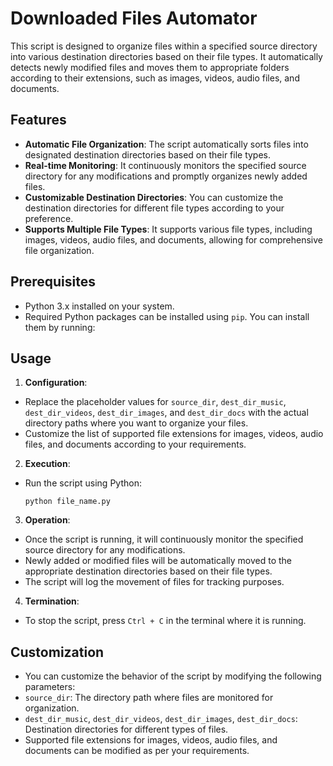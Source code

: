 # Downloaded Files Automator

This script is designed to organize files within a specified source directory into various destination directories based on their file types. It automatically detects newly modified files and moves them to appropriate folders according to their extensions, such as images, videos, audio files, and documents.

## Features

- **Automatic File Organization**: The script automatically sorts files into designated destination directories based on their file types.
- **Real-time Monitoring**: It continuously monitors the specified source directory for any modifications and promptly organizes newly added files.
- **Customizable Destination Directories**: You can customize the destination directories for different file types according to your preference.
- **Supports Multiple File Types**: It supports various file types, including images, videos, audio files, and documents, allowing for comprehensive file organization.

## Prerequisites

- Python 3.x installed on your system.
- Required Python packages can be installed using `pip`. You can install them by running:

## Usage

1. **Configuration**:
 - Replace the placeholder values for `source_dir`, `dest_dir_music`, `dest_dir_videos`, `dest_dir_images`, and `dest_dir_docs` with the actual directory paths where you want to organize your files.
 - Customize the list of supported file extensions for images, videos, audio files, and documents according to your requirements.

2. **Execution**:
 - Run the script using Python:
   ```
   python file_name.py
   ```

3. **Operation**:
 - Once the script is running, it will continuously monitor the specified source directory for any modifications.
 - Newly added or modified files will be automatically moved to the appropriate destination directories based on their file types.
 - The script will log the movement of files for tracking purposes.

4. **Termination**:
 - To stop the script, press `Ctrl + C` in the terminal where it is running.

## Customization

- You can customize the behavior of the script by modifying the following parameters:
- `source_dir`: The directory path where files are monitored for organization.
- `dest_dir_music`, `dest_dir_videos`, `dest_dir_images`, `dest_dir_docs`: Destination directories for different types of files.
- Supported file extensions for images, videos, audio files, and documents can be modified as per your requirements.



